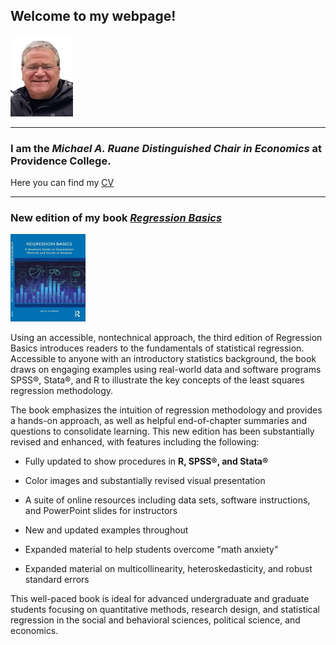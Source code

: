 ## **Welcome to my webpage!**

<img src="mypic.jpg" width="100" height="130">

---

### I am the *Michael A. Ruane Distinguished Chair in Economics* at Providence College.

Here you can find my [CV](vita_Fall_2024.pdf)

---
### New edition of my book [*Regression Basics*](https://www.routledge.com/9781032393186)

<img src="rb3e_cov.jpg" width="120" height="140">

Using an accessible, nontechnical approach, the third edition of Regression Basics introduces readers to the fundamentals of statistical regression. Accessible to anyone with an introductory statistics background, the book draws on engaging examples using real-world data and software programs SPSS®, Stata®, and R to illustrate the key concepts of the least squares regression methodology.

The book emphasizes the intuition of regression methodology and provides a hands-on approach, as well as helpful end-of-chapter summaries and questions to consolidate learning. This new edition has been substantially revised and enhanced, with features including the following:

* Fully updated to show procedures in **R, SPSS®, and Stata®**

* Color images and substantially revised visual presentation

* A suite of online resources including data sets, software instructions, and PowerPoint slides for instructors

* New and updated examples throughout

* Expanded material to help students overcome "math anxiety"
  
* Expanded material on multicollinearity, heteroskedasticity, and robust standard errors

This well-paced book is ideal for advanced undergraduate and graduate students focusing on quantitative methods, research design, and statistical regression in the social and behavioral sciences, political science, and economics.
